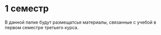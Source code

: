 # 1 семестр
В данной папке будут размещатсья материалы, связанные с учебой в первом семестре третьего курса.
